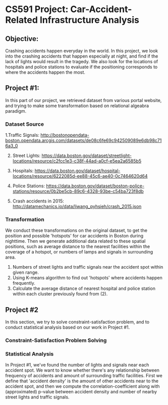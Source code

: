 # CS591 Project: Car-Accident-Related Infrastructure Analysis

## Objective: 
Crashing accidents happen everyday in the world. In this project, we look into the crashing accidents that happen especially at night, and find if the lack of lights would result in the tragedy. We also look for the locations of hospitals and police stations to evaluate if the positioning corresponds to where the accidents happen the most. 

## Project #1: 
In this part of our project, we retrieved dataset from various portal website, and trying to make some transformation based on relational algeabra paradigm.
### Dataset Source

1.Traffic Signals:  http://bostonopendata-boston.opendata.arcgis.com/datasets/de08c6fe69c942509089e6db98c716a3_0

2. Street Lights:  https://data.boston.gov/dataset/streetlight-locations/resource/c2fcc1e3-c38f-44ad-a0cf-e5ea2a6585b5

3. Hospitals:  https://data.boston.gov/dataset/hospital-locations/resource/6222085d-ee88-45c6-ae40-0c7464620d64

4. Police Stations:  https://data.boston.gov/dataset/boston-police-stations/resource/0b2be5cb-89c6-4328-93be-c54ba723f8db

5. Crash accidents in 2015:  http://datamechanics.io/data/liwang_pyhsieh/crash_2015.json

### Transformation 
We conduct these transformations on the original dataset, to get the position and possible 'hotspots' for car accidents in Boston during nighttime. Then we generate additional data related to these spatial positions, such as average distance to the nearest facilities within the coverage of a hotspot, or numbers of lamps and signals in surrounding area.

1. Numbers of street lights and traffic signals near the accident spot within given range.
2. Using K-means algorithm to find out 'hotspots' where accidents happen frequently.
3. Calculate the average distance of nearest hospital and police station within each cluster previously found from (2).

## Project #2
In this section, we try to solve constraint-satisfaction problem, and to conduct statistical analysis based on our work in Project #1.

### Constraint-Satisfaction Problem Solving

### Statistical Analysis
In Project #1, we've found the number of lights and signals near each accident spot. We want to know whether there's any relationship between frequency of accidents and amount of surrounding traffic facilities. First we define that 'accident density' is the amount of other accidents near to the accident spot, and then we compute the correlation-coefficient along with (approximated) p-value between accident density and number of nearby street lights and traffic signals.